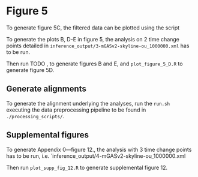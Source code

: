 # Figure 5

To generate figure 5C, the filtered data can be plotted using the script 


To generate the plots B, D-E in figure 5, the analysis on 2 time change points detailed in `inference_output/3-mGASv2-skyline-ou_1000000.xml` has to be run.

Then run TODO , to generate figures B and E, and `plot_figure_5_D.R` to generate figure 5D.

## Generate alignments

To generate the alignment underlying the analyses, run the `run.sh` executing the data preprocessing pipeline to be found in  `./processing_scripts/`.

## Supplemental figures
To generate Appendix 0—figure 12., the analysis with 3 time change points has to be run, i.e. `inference_output/4-mGASv2-skyline-ou_1000000.xml

Then run `plot_supp_fig_12.R` to generate supplemental figure 12.